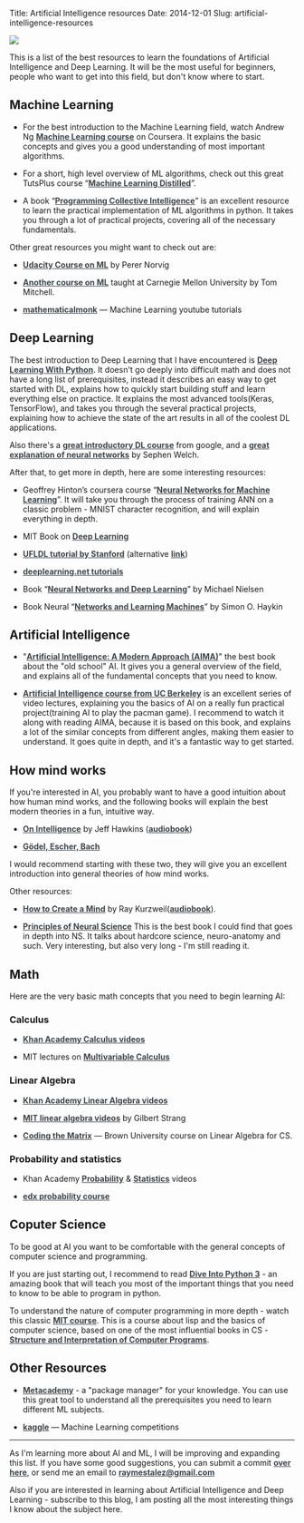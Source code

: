 Title: Artificial Intelligence resources
Date: 2014-12-01
Slug: artificial-intelligence-resources

![](http://digitalmind.io/images/digital-brain-header.png)

This is a list of the best resources to learn the foundations of Artificial Intelligence and Deep Learning. It will be the most useful for beginners, people who want to get into this field, but don't know where to start.

## Machine Learning

- For the best introduction to the Machine Learning field, watch Andrew Ng [Machine Learning course](https://www.coursera.org/course/ml) on Coursera. It explains the basic concepts and gives you a good understanding of most important algorithms.

- For a short, high level overview of ML algorithms, check out this great TutsPlus course “[Machine Learning Distilled](http://code.tutsplus.com/courses/machine-learning-distilled)”.

- A book “[Programming Collective Intelligence](http://www.amazon.com/Programming-Collective-Intelligence-Building-Applications/dp/0596529325)” is an excellent resource to learn the practical implementation of ML algorithms in python. It takes you through a lot of practical projects, covering all of the necessary fundamentals.

Other great resources you might want to check out are:

<!-- - [Pedro Domingos ML course](https://class.coursera.org/machlearning-001/lecture/preview) -->

- [Udacity Course on ML](https://www.udacity.com/course/cs271) by Perer Norvig

- [Another course on ML](http://www.cs.cmu.edu/%7Etom/10701_sp11/lectures.shtml) taught at Carnegie Mellon University by Tom Mitchell.

- [mathematicalmonk](http://www.youtube.com/playlist?list=PLD0F06AA0D2E8FFBA) — Machine Learning youtube tutorials

## Deep Learning

The best introduction to Deep Learning that I have encountered is [Deep Learning With Python](https://machinelearningmastery.com/deep-learning-with-python/). It doesn't go deeply into difficult math and does not have a long list of prerequisites, instead it describes an easy way to get started with DL, explains how to quickly start building stuff and learn everything else on practice. It explains the most advanced tools(Keras, TensorFlow), and takes you through the several practical projects, explaining how to achieve the state of the art results in all of the coolest DL applications.

Also there's a [great introductory DL course](https://www.youtube.com/playlist?list=PLOU2XLYxmsIIuiBfYad6rFYQU_jL2ryal) from google, and a [great explanation of neural networks](http://lumiverse.io/series/neural-networks-demystified) by Sephen Welch.


After that, to get more in depth, here are some interesting resources:

- Geoffrey Hinton’s coursera course “[Neural Networks for Machine Learning](https://www.coursera.org/learn/neural-networks)”. It will take you through the process of training ANN on a classic problem - MNIST character recognition, and will explain everything in depth.

- MIT Book on [Deep Learning](http://www.iro.umontreal.ca/%7Ebengioy/dlbook/)

- [UFLDL tutorial by Stanford](http://deeplearning.stanford.edu/wiki/index.php/UFLDL_Tutorial) (alternative [link](http://deeplearning.stanford.edu/tutorial/))

- [deeplearning.net tutorials](http://deeplearning.net/tutorial/)

<!-- - NYU Course on [Deep Learning](http://techtalks.tv/deep_learning_nyu_spring_2014/) -->

- Book “[Neural Networks and Deep Learning](http://neuralnetworksanddeeplearning.com/)” by Michael Nielsen

- Book Neural “[Networks and Learning Machines](http://www.amazon.com/Neural-Networks-Learning-Machines-Edition/dp/0131471392)” by Simon O. Haykin

<!-- - [deeplearning.net reading list](http://deeplearning.net/reading-list/) -->

## Artificial Intelligence
- "[Artificial Intelligence: A Modern Approach (AIMA)](http://www.amazon.com/Artificial-Intelligence-Modern-Approach-Edition/dp/0136042597)" the best book about the "old school" AI. It gives you a general overview of the field, and explains all of the fundamental concepts that you need to know. 

- [Artificial Intelligence course from UC Berkeley](https://www.youtube.com/channel/UCshmLD2MsyqAKBx8ctivb5Q/videos) is an excellent series of video lectures, explaining you the basics of AI on a really fun practical project(training AI to play the pacman game). I recommend to watch it along with reading AIMA, because it is based on this book, and explains a lot of the similar concepts from different angles, making them easier to understand. It goes quite in depth, and it's a fantastic way to get started.

## How mind works

If you're interested in AI, you probably want to have a good intuition about how human mind works, and the following books will explain the best modern theories in a fun, intuitive way.

- [On Intelligence](http://www.amazon.com/On-Intelligence-Jeff-Hawkins/dp/0805078533) by Jeff Hawkins ([audiobook](http://www.audible.com/pd/Science-Technology/On-Intelligence-Audiobook/B002V8LKTE/ref=a_search_c4_1_1_srTtl?qid=1469789110&sr=1-1))


- [Gödel, Escher, Bach](https://www.amazon.com/G%C3%B6del-Escher-Bach-Eternal-Golden/dp/0465026567)

I would recommend starting with these two, they will give you an excellent introduction into general theories of how mind works.

Other resources:


- [How to Create a Mind](http://www.amazon.com/How-Create-Mind-Thought-Revealed/dp/0143124048/) by Ray Kurzweil([audiobook](http://www.audible.com/pd/Science-Technology/How-to-Create-a-Mind-Audiobook/B009S7OKJS/ref=a_search_c4_1_1_srTtl?qid=1469788482&sr=1-1)).


- [Principles of Neural Science](https://www.amazon.com/Principles-Neural-Science-Fifth-Kandel/dp/0071390111/ref=sr_1_1?ie=UTF8&qid=1469789160&sr=8-1&keywords=principles+of+neural+science) This is the best book I could find that goes in depth into NS. It talks about hardcore science, neuro-anatomy and such. Very interesting, but also very long - I'm still reading it.



## Math

Here are the very basic math concepts that you need to begin learning AI:

### Calculus

* [Khan Academy Calculus videos](http://www.youtube.com/playlist?list=PL19E79A0638C8D449)

<!-- * [Coursera Calculus course](https://www.coursera.org/course/m2o2c2) -->

* MIT lectures on [Multivariable Calculus](http://ocw.mit.edu/courses/mathematics/18-02sc-multivariable-calculus-fall-2010/index.htm)

### Linear Algebra

* [Khan Academy Linear Algebra videos](http://www.youtube.com/playlist?list=PLFD0EB975BA0CC1E0)

* [MIT linear algebra videos](http://ocw.mit.edu/courses/mathematics/18-06-linear-algebra-spring-2010/video-lectures/) by Gilbert Strang

* [Coding the Matrix](https://cs.brown.edu/video/channels/coding-matrix-fall-2014/?page=2) — Brown University course on Linear Algebra for CS.

### Probability and statistics

* Khan Academy [Probability](http://www.youtube.com/playlist?list=PLC58778F28211FA19) & [Statistics](http://www.youtube.com/playlist?list=PL1328115D3D8A2566) videos

* [edx probability course](https://www.edx.org/course/introduction-probability-science-mitx-6-041x#.VJfS2LQAKc)



## Coputer Science
To be good at AI you want to be comfortable with the general concepts of computer science and programming. 

If you are just starting out, I recommend to read [Dive Into Python 3](http://www.diveintopython3.net/) - an amazing book that will teach you most of the important things that you need to know to be able to program in python.

To understand the nature of computer programming in more depth - watch this classic [MIT course](https://www.youtube.com/watch?v=2Op3QLzMgSY&list=PLE18841CABEA24090#t=253). This is a course about lisp and the basics of computer science, based on one of the most influential books in CS - [Structure and Interpretation of Computer Programs](http://www.amazon.com/Structure-Interpretation-Computer-Programs-Engineering/dp/0262510871).

<!-- (algorithms, data structures, complexity) -->

## Other Resources

- [Metacademy](http://www.metacademy.org/) - a "package manager" for your knowledge. You can use this great tool to understand all the prerequisites you need to learn different ML subjects.

- [kaggle](http://www.kaggle.com/) — Machine Learning competitions

<!-- - Github/my post on datasets -->


----

As I'm learning more about AI and ML, I will be improving and expanding this list. If you have some good suggestions, you can submit a commit [over here](https://github.com/raymestalez/digitalmind/blob/master/blog/content/ai/ai-resources.md), or send me an email to raymestalez@gmail.com

Also if you are interested in learning about Artificial Intelligence and Deep Learning - subscribe to this blog, I am posting all the most interesting things I know about the subject here.


<!-- 

## Programming
## Prerequisites

### Lisp and Python - best programming languages for AI:
Of all the programming languages you can choose to practice AI there are 2 best
options: Lisp and Python. Lisp was created specifically for creating AI, and it
is widely considered to be the most elegant and brilliant programming language
ever.  

Here's the best way to learn it:  

- Book "[Land of Lisp](http://www.amazon.com/Land-Lisp-Learn-Program-Game/dp/1593272812/)"
  (Book about lisp with some AI algorithms)  
  This is an excellent and very fun introduction to lisp, makes learning very
  enjoyable, understandable, and includes a lot of algorithms and basic principles
  that will be very useful when you will be going throuhg AIMA.  


- Paul Graham [ANSI Common Lisp](http://www.amazon.com/ANSI-Common-LISP-Paul-Graham/dp/0133708756)

And here's my favorite book on python:  


 -->


<style>
a {
    color: #3d454b;
    font-weight: bold;
}
</style>


